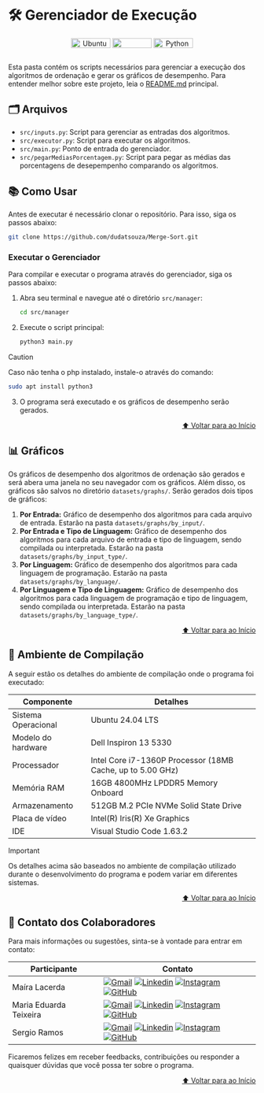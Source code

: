 # 🛠 Gerenciador de Execução

<div align="center">
   <img align="center" height="20px" width="80px" alt="Ubuntu" src="https://img.shields.io/badge/Ubuntu-E95420?logo=ubuntu&logoColor=white"/>
   <img align="center" height="20px" width="80px" src="https://img.shields.io/badge/VS%20Code-blue?logo=visual%20studio%20code"/>
   <img align="center" height="20px" width="80px" alt="Python" src="https://img.shields.io/badge/Python-3776AB?logo=python&logoColor=white"/>
</div>

##
Esta pasta contém os scripts necessários para gerenciar a execução dos algoritmos de ordenação e gerar os gráficos de desempenho. Para entender melhor sobre este projeto, leia o [README.md](../../README.md) principal.

## 🗂 Arquivos

- `src/inputs.py`: Script para gerenciar as entradas dos algoritmos.
- `src/executor.py`: Script para executar os algoritmos.
- `src/main.py`: Ponto de entrada do gerenciador.
- `src/pegarMediasPorcentagem.py`: Script para pegar as médias das porcentagens de desepempenho comparando os algoritmos.

## 📚 Como Usar
Antes de executar é necessário clonar o repositório. Para isso, siga os passos abaixo:
```bash
git clone https://github.com/dudatsouza/Merge-Sort.git
```

### Executar o Gerenciador
Para compilar e executar o programa através do gerenciador, siga os passos abaixo:

1. Abra seu terminal e navegue até o diretório `src/manager`:
    ```bash
    cd src/manager
    ```

2. Execute o script principal:
    ```bash
    python3 main.py
    ```
> [!CAUTION]
> Caso não tenha o php instalado, instale-o através do comando:
> ```bash
> sudo apt install python3
> ```

3. O programa será executado e os gráficos de desempenho serão gerados.
<p align="right"><a href="#-gerenciador-de-execução">⬆️ Voltar para ao Início</a></p>

## 📊 Gráficos 
Os gráficos de desempenho dos algoritmos de ordenação são gerados e será abera uma janela no seu navegador com os gráficos. Além disso, os gráficos são salvos no diretório `datasets/graphs/`. Serão gerados dois tipos de gráficos:
1. **Por Entrada:** Gráfico de desempenho dos algoritmos para cada arquivo de entrada. Estarão na pasta `datasets/graphs/by_input/`.
2. **Por Entrada e Tipo de Linguagem:** Gráfico de desempenho dos algoritmos para cada arquivo de entrada e tipo de linguagem, sendo compilada ou interpretada. Estarão na pasta `datasets/graphs/by_input_type/`.
3. **Por Linguagem:** Gráfico de desempenho dos algoritmos para cada linguagem de programação. Estarão na pasta `datasets/graphs/by_language/`.
4. **Por Linguagem e Tipo de Linguagem:** Gráfico de desempenho dos algoritmos para cada linguagem de programação e tipo de linguagem, sendo compilada ou interpretada. Estarão na pasta `datasets/graphs/by_language_type/`.
<p align="right"><a href="#-gerenciador-de-execução">⬆️ Voltar para ao Início</a></p>

## 🔧 Ambiente de Compilação
A seguir estão os detalhes do ambiente de compilação onde o programa foi executado:

| Componente      | Detalhes                          |
|-----------------|-----------------------------------|
| Sistema Operacional | Ubuntu 24.04 LTS |
| Modelo do hardware| Dell Inspiron 13 5330|
| Processador     | Intel Core i7-1360P Processor (18MB Cache, up to 5.00 GHz)|
| Memória RAM     | 16GB 4800MHz LPDDR5 Memory Onboard|
| Armazenamento   | 512GB M.2 PCIe NVMe Solid State Drive|
| Placa de vídeo  | Intel(R) Iris(R) Xe Graphics |
| IDE             | Visual Studio Code 1.63.2|

> [!IMPORTANT]
> Os detalhes acima são baseados no ambiente de compilação utilizado durante o desenvolvimento do programa e podem variar em diferentes sistemas.
<p align="right"><a href="#-gerenciador-de-execução">⬆️ Voltar para ao Início</a></p>

## 📧 Contato dos Colaboradores
Para mais informações ou sugestões, sinta-se à vontade para entrar em contato:

| Participante           |  Contato  |                     
| -----------------------| ----------|
|  Maíra Lacerda | [![Gmail][Gmail Badge]][Gmail Colab 1] [![Linkedin][Linkedin Badge]][Linkedin Colab 1] [![Instagram][Instagram Badge]][Instagram Colab 1] [![GitHub][GitHub Badge]][GitHub Colab 1]|
|  Maria Eduarda Teixeira | [![Gmail][Gmail Badge]][Gmail Colab 2] [![Linkedin][Linkedin Badge]][Linkedin Colab 2] [![Instagram][Instagram Badge]][Instagram Colab 2] [![GitHub][GitHub Badge]][GitHub Colab 2]|
|  Sergio Ramos | [![Gmail][Gmail Badge]][Gmail Colab 3] [![Linkedin][Linkedin Badge]][Linkedin Colab 3] [![Instagram][Instagram Badge]][Instagram Colab 3] [![GitHub][GitHub Badge]][GitHub Colab 3]          |  

Ficaremos felizes em receber feedbacks, contribuições ou responder a quaisquer dúvidas que você possa ter sobre o programa.
<p align="right"><a href="#-gerenciador-de-execução">⬆️ Voltar para ao Início</a></p>


[Gmail Badge]: https://img.shields.io/badge/-Gmail-c14438?style=flat-square&logo=Gmail&logoColor=white
[Linkedin Badge]: https://img.shields.io/badge/-LinkedIn-0e76a8?style=flat-square&logo=Linkedin&logoColor=white
[Instagram Badge]: https://img.shields.io/badge/-Instagram-e4405f?style=flat-square&logo=Instagram&logoColor=white
[GitHub Badge]: https://img.shields.io/badge/-GitHub-181717?style=flat-square&logo=GitHub&logoColor=white

[Gmail Colab 1]: mailto:mairaallacerda@gmail.com
[Gmail Colab 2]: mailto:dudateixeirasouza@gmail.com
[Gmail Colab 3]: mailto:sergiohenriquequedasramos@gmail.com

[Linkedin Colab 1]: https://www.linkedin.com/in/ma%C3%ADra-almeida-lacerda
[Linkedin Colab 2]: https://www.linkedin.com/in/maria-eduarda-teixeira-souza-2a2b3a254/
[Linkedin Colab 3]: https://www.linkedin.com/in/sergio-ramos-21057230a

[Instagram Colab 1]: https://www.instagram.com/mairaallacerda/
[Instagram Colab 2]: https://www.instagram.com/dudat_18/
[Instagram Colab 3]: https://www.instagram.com/eu__sergio/

[GitHub Colab 1]: https://github.com/mairaallacerda
[GitHub Colab 2]: https://github.com/dudatsouza
[GitHub Colab 3]: https://github.com/serginnn